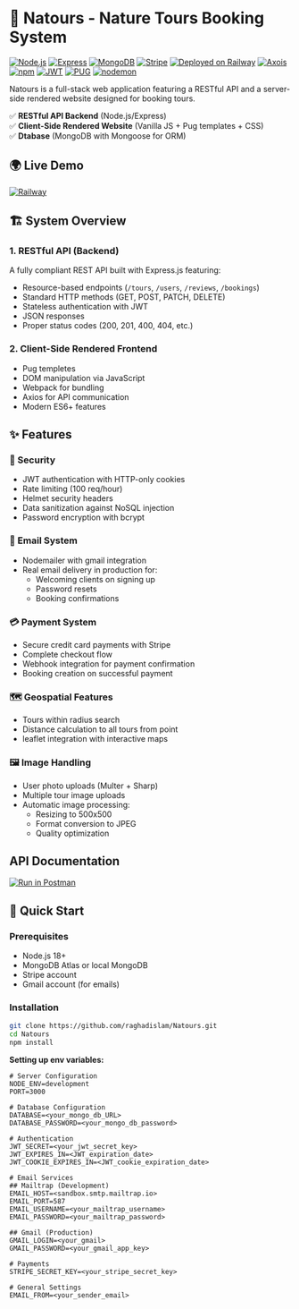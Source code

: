 # 🌿 Natours - Nature Tours Booking System

[![Node.js](https://img.shields.io/badge/Node.js-18.x-green)](https://nodejs.org/)
[![Express](https://img.shields.io/badge/Express-4.x-lightgrey)](https://expressjs.com/)
[![MongoDB](https://img.shields.io/badge/MongoDB-6.0-blue)](https://www.mongodb.com/)
[![Stripe](https://img.shields.io/badge/Stripe-Payments-blueviolet)](https://stripe.com/)
[![Deployed on Railway](https://img.shields.io/badge/Deployed-Railway-6441a5)](https://railway.app)
[![Axois](https://img.shields.io/badge/%F0%9F%94%97-Axios-2e377f)](https://www.axios.com/)
[![npm](https://img.shields.io/badge/npm-red?logo=npm&label=%20%20%20%20%20%20%20%20&labelColor=gray)](https://www.npmjs.com/)
[![JWT](https://img.shields.io/badge/JWT-token-000000)](https://jwt.io/)
[![PUG](https://img.shields.io/badge/%F0%9F%90%B6-%20PUG-73930a)](https://pugjs.org/api/getting-started.html)
[![nodemon](https://img.shields.io/badge/nodemon-7aea0c?logo=nodemon&label=%20%20%20%20%20%20%20%20&labelColor=gray)](https://www.npmjs.com/package/nodemon/)

Natours is a full-stack web application featuring a RESTful API and a server-side rendered website designed for booking tours.

✅ **RESTful API Backend** (Node.js/Express)  
✅ **Client-Side Rendered Website** (Vanilla JS + Pug templates + CSS)  
✅ **Dtabase** (MongoDB with Mongoose for ORM)

## 🌍 Live Demo

<a href="https://natours-raghad.up.railway.app/" target="_blank" rel="noreferrer"><img src="https://img.shields.io/badge/Deployed_on-Railway-6441a5?logo=railway" alt="Railway"></a>

## 🏗️ System Overview

### 1. RESTful API (Backend)

A fully compliant REST API built with Express.js featuring:

- Resource-based endpoints (`/tours`, `/users`, `/reviews`, `/bookings`)
- Standard HTTP methods (GET, POST, PATCH, DELETE)
- Stateless authentication with JWT
- JSON responses
- Proper status codes (200, 201, 400, 404, etc.)

### 2. Client-Side Rendered Frontend

- Pug templetes
- DOM manipulation via JavaScript
- Webpack for bundling
- Axios for API communication
- Modern ES6+ features

## ✨ Features

### 🔐 Security

- JWT authentication with HTTP-only cookies
- Rate limiting (100 req/hour)
- Helmet security headers
- Data sanitization against NoSQL injection
- Password encryption with bcrypt

### 📧 Email System

- Nodemailer with gmail integration
- Real email delivery in production for:
  - Welcoming clients on signing up
  - Password resets
  - Booking confirmations

### 💳 Payment System

- Secure credit card payments with Stripe
- Complete checkout flow
- Webhook integration for payment confirmation
- Booking creation on successful payment

### 🗺️ Geospatial Features

- Tours within radius search
- Distance calculation to all tours from point
- leaflet integration with interactive maps

### 🖼️ Image Handling

- User photo uploads (Multer + Sharp)
- Multiple tour image uploads
- Automatic image processing:
  - Resizing to 500x500
  - Format conversion to JPEG
  - Quality optimization

## API Documentation

<a href="https://documenter.getpostman.com/view/43487895/2sB2jAb7qR" target="_blank" rel="noreferrer"><img src="https://run.pstmn.io/button.svg" alt="Run in Postman"></a>

## 🚀 Quick Start

### Prerequisites

- Node.js 18+
- MongoDB Atlas or local MongoDB
- Stripe account
- Gmail account (for emails)

### Installation

```bash
git clone https://github.com/raghadislam/Natours.git
cd Natours
npm install
```

**Setting up env variables:**

```
# Server Configuration
NODE_ENV=development
PORT=3000

# Database Configuration
DATABASE=<your_mongo_db_URL>
DATABASE_PASSWORD=<your_mongo_db_password>

# Authentication
JWT_SECRET=<your_jwt_secret_key>
JWT_EXPIRES_IN=<JWT_expiration_date>
JWT_COOKIE_EXPIRES_IN=<JWT_cookie_expiration_date>

# Email Services
## Mailtrap (Development)
EMAIL_HOST=<sandbox.smtp.mailtrap.io>
EMAIL_PORT=587
EMAIL_USERNAME=<your_mailtrap_username>
EMAIL_PASSWORD=<your_mailtrap_password>

## Gmail (Production)
GMAIL_LOGIN=<your_gmail>
GMAIL_PASSWORD=<your_gmail_app_key>

# Payments
STRIPE_SECRET_KEY=<your_stripe_secret_key>

# General Settings
EMAIL_FROM=<your_sender_email>
```
